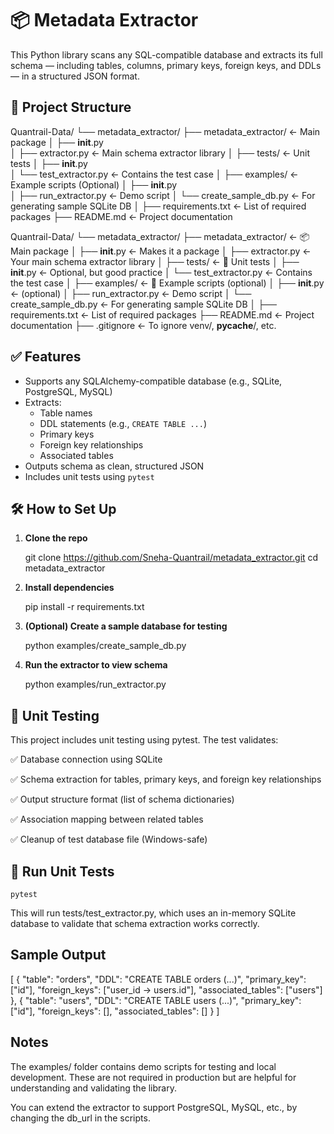 # 📦 Metadata Extractor

This Python library scans any SQL-compatible database and extracts its full schema — including tables, columns, primary keys, foreign keys, and DDLs — in a structured JSON format.


## 📁 Project Structure

Quantrail-Data/
└── metadata_extractor/
    ├── metadata_extractor/              ← Main package
    │   ├── __init__.py                  
    │   ├── extractor.py                 ← Main schema extractor library
    │
    ├── tests/                           ← Unit tests
    │   ├── __init__.py                  
    │   └── test_extractor.py            ← Contains the test case
    │
    ├── examples/                        ← Example scripts (Optional)
    │   ├── __init__.py                  
    │   ├── run_extractor.py             ← Demo script
    │   └── create_sample_db.py          ← For generating sample SQLite DB
    │
    ├── requirements.txt                ← List of required packages
    ├── README.md                       ← Project documentation


Quantrail-Data/
└── metadata_extractor/
    ├── metadata_extractor/              ← 📦 Main package
    │   ├── __init__.py                  ← Makes it a package
    │   ├── extractor.py                 ← Your main schema extractor library
    │
    ├── tests/                           ← 🧪 Unit tests
    │   ├── __init__.py                  ← Optional, but good practice
    │   └── test_extractor.py           ← Contains the test case
    │
    ├── examples/                        ← 🧾 Example scripts (optional)
    │   ├── __init__.py                  ← (optional)
    │   ├── run_extractor.py            ← Demo script
    │   └── create_sample_db.py         ← For generating sample SQLite DB
    │
    ├── requirements.txt                ← List of required packages
    ├── README.md                       ← Project documentation
    ├── .gitignore                      ← To ignore venv/, __pycache__/, etc.
  


## ✅ Features

- Supports any SQLAlchemy-compatible database (e.g., SQLite, PostgreSQL, MySQL)
- Extracts:
  - Table names
  - DDL statements (e.g., `CREATE TABLE ...`)
  - Primary keys
  - Foreign key relationships
  - Associated tables
- Outputs schema as clean, structured JSON
- Includes unit tests using `pytest`


## 🛠️ How to Set Up

1. **Clone the repo**

    git clone https://github.com/Sneha-Quantrail/metadata_extractor.git
    cd metadata_extractor

2. **Install dependencies**

    pip install -r requirements.txt

3. **(Optional) Create a sample database for testing**

    python examples/create_sample_db.py

4. **Run the extractor to view schema**

    python examples/run_extractor.py
   

## 🧪 Unit Testing

This project includes unit testing using pytest.
The test validates:

✅ Database connection using SQLite

✅ Schema extraction for tables, primary keys, and foreign key relationships

✅ Output structure format (list of schema dictionaries)

✅ Association mapping between related tables

✅ Cleanup of test database file (Windows-safe)


## 🧪 Run Unit Tests

    pytest

This will run tests/test_extractor.py, which uses an in-memory SQLite database to validate that schema extraction works correctly.


## Sample Output

[
  {
    "table": "orders",
    "DDL": "CREATE TABLE orders (...)",
    "primary_key": ["id"],
    "foreign_keys": ["user_id -> users.id"],
    "associated_tables": ["users"]
  },
  {
    "table": "users",
    "DDL": "CREATE TABLE users (...)",
    "primary_key": ["id"],
    "foreign_keys": [],
    "associated_tables": []
  }
]


## Notes

The examples/ folder contains demo scripts for testing and local development. These are not required in production but are helpful for understanding and validating the library.

You can extend the extractor to support PostgreSQL, MySQL, etc., by changing the db_url in the scripts.
